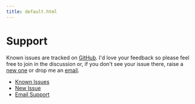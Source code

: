 ```yaml
---
title: default.html
---
```


# Support

Known issues are tracked on [GitHub](https://github.com/inseven/thoughts/issues). I'd love your feedback so please feel free to join in the discussion or, if you don't see your issue there, raise a [new one](https://github.com/inseven/thoughts/issues/new) or drop me an [email](mailto:support@jbmorley.co.uk).

- [Known Issues](https://github.com/inseven/thoughts/issues)
- [New Issue](https://github.com/inseven/thoughts/issues/new)
- [Email Support](mailto:support@jbmorley.co.uk)
